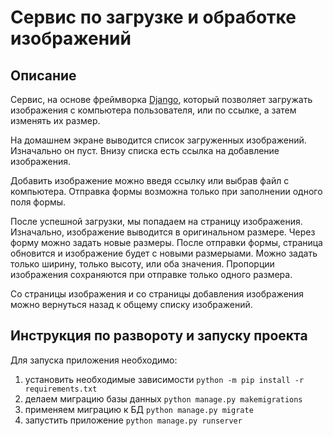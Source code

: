# Сервис по загрузке и обработке изображений

## Описание

Сервис, на основе фреймворка [Django](https://www.djangoproject.com/), который позволяет загружать изображения с компьютера пользователя, или по ссылке, а затем изменять их размер.

На домашнем экране выводится список загруженных изображений. Изначально он пуст. Внизу списка есть ссылка на добавление изображения.

Добавить изображение можно введя ссылку или выбрав файл с компьютера. Отправка формы возможна только при заполнении одного поля формы.

После успешной загрузки, мы попадаем на страницу изображения. Изначально, изображение выводится в оригинальном размере. Через форму можно задать новые размеры. После отправки формы, страница обновится и изображение будет с новыми размерыами. 
Можно задать только ширину, только высоту, или оба значения. 
Пропорции изображения сохраняются при отправке только одного размера.

Со страницы изображения и со страницы добавления изображения можно вернуться назад к общему списку изображений. 

## Инструкция по развороту и запуску проекта

Для запуска приложения необходимо:
1. установить необходимые зависимости `python -m pip install -r requirements.txt`
2. делаем миграцию базы данных `python manage.py makemigrations`
3. применяем миграцию к БД `python manage.py migrate`
4. запустить приложение `python manage.py runserver`

